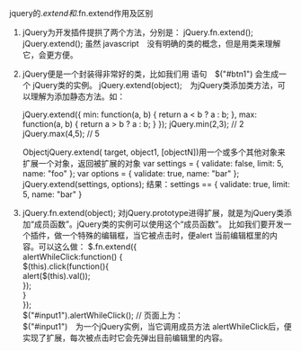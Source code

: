 jquery的$.extend和$.fn.extend作用及区别


1.  jQuery为开发插件提拱了两个方法，分别是：
    jQuery.fn.extend();
    jQuery.extend();
    虽然 javascript　没有明确的类的概念，但是用类来理解它，会更方便。


2.  jQuery便是一个封装得非常好的类，比如我们用 语句　$("#btn1") 会生成一个 jQuery类的实例。
    jQuery.extend(object);　为jQuery类添加类方法，可以理解为添加静态方法。如：
    
    jQuery.extend({
        min: function(a, b) { return a < b ? a : b; },
        max: function(a, b) { return a > b ? a : b; }
    });
    jQuery.min(2,3); //  2
    jQuery.max(4,5); //  5
    
    ObjectjQuery.extend( target, object1, [objectN])用一个或多个其他对象来扩展一个对象，返回被扩展的对象
    var settings = { validate: false, limit: 5, name: "foo" };
    var options = { validate: true, name: "bar" };
    jQuery.extend(settings, options);
    结果：settings == { validate: true, limit: 5, name: "bar" }
    
    
3.  jQuery.fn.extend(object); 对jQuery.prototype进得扩展，就是为jQuery类添加“成员函数”。jQuery类的实例可以使用这个“成员函数”。
    比如我们要开发一个插件，做一个特殊的编辑框，当它被点击时，便alert 当前编辑框里的内容。可以这么做：
    $.fn.extend({          
         alertWhileClick:function() {            
               $(this).click(function(){                 
                      alert($(this).val());           
                });           
          }       
    });       
    $("#input1").alertWhileClick(); // 页面上为：    
    $("#input1")　为一个jQuery实例，当它调用成员方法 alertWhileClick后，便实现了扩展，每次被点击时它会先弹出目前编辑里的内容。